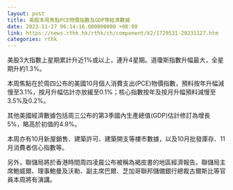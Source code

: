 ```yaml
---
layout: post
title: 美股本周焦點PCE物價指數及GDP等經濟數據
date: 2023-11-27 06:14:16.000000000 +08:00
link: https://news.rthk.hk/rthk/ch/component/k2/1729531-20231127.htm
categories: rthk
---
```


美股3大指數上星期累計升近1%或以上，連升4星期。道瓊斯指數升幅最大，全星期升約1.3%。

本周焦點在於周四公布的美國10月個人消費支出(PCE)物價指數，預料按年升幅減慢至3.1%，按月升幅估計亦放緩至0.1%；核心指數按年及按月升幅預料減慢至3.5%及0.2%。

其他美國經濟數據包括周三公布的第3季國內生產總值(GDP)估計修訂為增長5%，略高於初值的4.9%。

本周亦有10月新屋銷售、建築許可、建築開支等樓市數據，以及10月批發庫存、11月消費者信心指數等。

另外，聯儲局將於香港時間周四凌晨公布被稱為褐皮書的地區經濟報告。聯儲局主席鮑威爾、理事鮑曼及沃勒、副主席巴爾、芝加哥聯邦儲備銀行總裁古爾斯比等官員本周將有演講。
